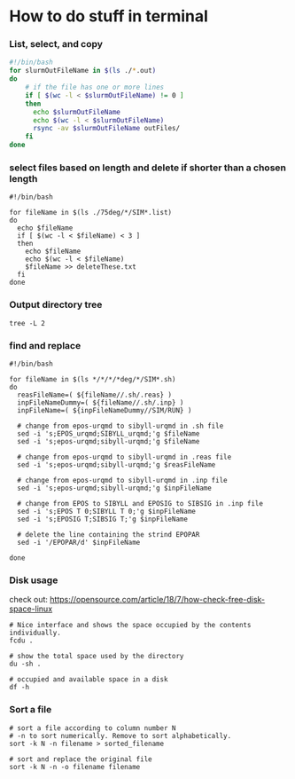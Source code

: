 # How to do stuff in terminal

### List, select, and copy

```bash
#!/bin/bash
for slurmOutFileName in $(ls ./*.out)
do
	# if the file has one or more lines
    if [ $(wc -l < $slurmOutFileName) != 0 ]
    then
      echo $slurmOutFileName
      echo $(wc -l < $slurmOutFileName)  
      rsync -av $slurmOutFileName outFiles/
    fi
done
```

### select files based on length and delete if shorter than a chosen length
```
#!/bin/bash

for fileName in $(ls ./75deg/*/SIM*.list)
do
  echo $fileName
  if [ $(wc -l < $fileName) < 3 ]
  then
    echo $fileName
    echo $(wc -l < $fileName)
    $fileName >> deleteThese.txt
  fi
done
```

### Output directory tree
```
tree -L 2
```

### find and replace
```
#!/bin/bash

for fileName in $(ls */*/*/*deg/*/SIM*.sh)
do
  reasFileName=( ${fileName//.sh/.reas} )
  inpFileNameDummy=( ${fileName//.sh/.inp} )
  inpFileName=( ${inpFileNameDummy//SIM/RUN} )

  # change from epos-urqmd to sibyll-urqmd in .sh file
  sed -i 's;EPOS_urqmd;SIBYLL_urqmd;'g $fileName
  sed -i 's;epos-urqmd;sibyll-urqmd;'g $fileName

  # change from epos-urqmd to sibyll-urqmd in .reas file
  sed -i 's;epos-urqmd;sibyll-urqmd;'g $reasFileName

  # change from epos-urqmd to sibyll-urqmd in .inp file
  sed -i 's;epos-urqmd;sibyll-urqmd;'g $inpFileName

  # change from EPOS to SIBYLL and EPOSIG to SIBSIG in .inp file
  sed -i 's;EPOS T 0;SIBYLL T 0;'g $inpFileName
  sed -i 's;EPOSIG T;SIBSIG T;'g $inpFileName

  # delete the line containing the strind EPOPAR
  sed -i '/EPOPAR/d' $inpFileName

done
```
### Disk usage
check out: https://opensource.com/article/18/7/how-check-free-disk-space-linux
```
# Nice interface and shows the space occupied by the contents individually. 
fcdu . 

# show the total space used by the directory
du -sh .

# occupied and available space in a disk
df -h
```
### Sort a file
```
# sort a file according to column number N
# -n to sort numerically. Remove to sort alphabetically.
sort -k N -n filename > sorted_filename

# sort and replace the original file
sort -k N -n -o filename filename
```
